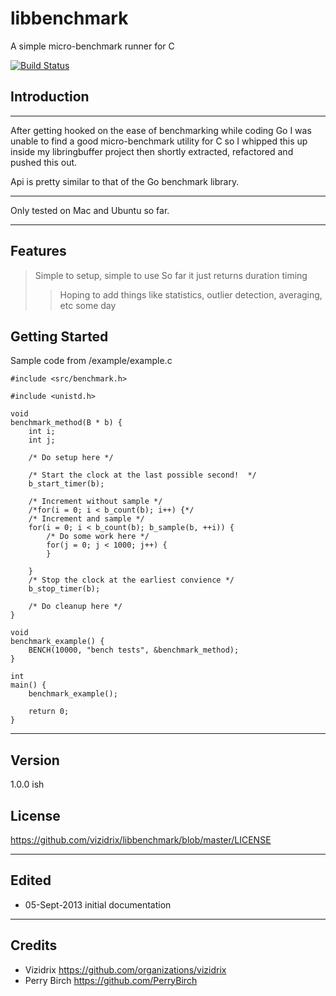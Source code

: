 libbenchmark
============

A simple micro-benchmark runner for C

[![Build Status](https://drone.io/github.com/vizidrix/libbenchmark/status.png)](https://drone.io/github.com/vizidrix/libbenchmark/latest)

## Introduction ##

----

After getting hooked on the ease of benchmarking while coding Go I was unable to find a good micro-benchmark utility for C so I whipped this up inside my libringbuffer project then shortly extracted, refactored and pushed this out.

Api is pretty similar to that of the Go benchmark library.

----

Only tested on Mac and Ubuntu so far.

----

## Features ##

> Simple to setup, simple to use
> So far it just returns duration timing
>> Hoping to add things like statistics, outlier detection, averaging, etc some day

## Getting Started ##

Sample code from /example/example.c

```
#include <src/benchmark.h>

#include <unistd.h>

void
benchmark_method(B * b) {
	int i;
	int j;

	/* Do setup here */
	
	/* Start the clock at the last possible second!  */
	b_start_timer(b);

	/* Increment without sample */
	/*for(i = 0; i < b_count(b); i++) {*/
	/* Increment and sample */
	for(i = 0; i < b_count(b); b_sample(b, ++i)) {
		/* Do some work here */
		for(j = 0; j < 1000; j++) {
		}

	}
	/* Stop the clock at the earliest convience */
	b_stop_timer(b);
	
	/* Do cleanup here */
}

void
benchmark_example() {
	BENCH(10000, "bench tests", &benchmark_method);
}

int
main() {
	benchmark_example();

	return 0;
}
```

----

Version
----
1.0.0 ish

License
----

https://github.com/vizidrix/libbenchmark/blob/master/LICENSE

----
## Edited
* 05-Sept-2013	initial documentation

----
## Credits
* Vizidrix <https://github.com/organizations/vizidrix>
* Perry Birch <https://github.com/PerryBirch>
